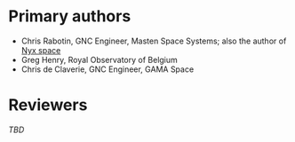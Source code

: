 # Primary authors
+ Chris Rabotin, GNC Engineer, Masten Space Systems; also the author of [Nyx space](https://nyxspace.com/)
+ Greg Henry, Royal Observatory of Belgium
+ Chris de Claverie, GNC Engineer, GAMA Space

# Reviewers
_TBD_